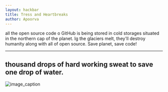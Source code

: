 ```yaml
---
layout: hackbar
title: Tress and Heartbreaks
author: Apoorva
---
```


all the open source code o GitHub is being stored
in cold storages situated in the northern cap of the 
planet. Ig the glaciers melt, they'll destroy humanity
along with all of open source. Save planet, save code!

---

## thousand drops of hard working sweat to save one drop of water.

![image_caption]({{site.baseurl}}/assets/images/apoorva.jpg)